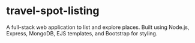 # travel-spot-listing
A full-stack web application to list and explore places. Built using Node.js, Express, MongoDB, EJS templates, and Bootstrap for styling.

